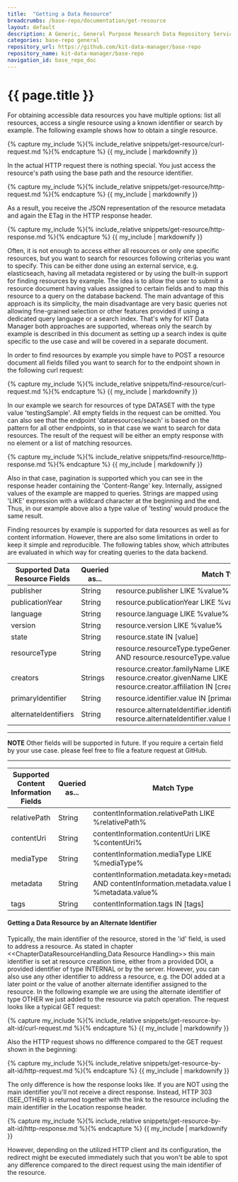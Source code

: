 ```yaml
---
title:  "Getting a Data Resource"
breadcrumbs: /base-repo/documentation/get-resource
layout: default
description: A Generic, General Purpose Research Data Repository Service.
categories: base-repo general
repository_url: https://github.com/kit-data-manager/base-repo
repository_name: kit-data-manager/base-repo
navigation_id: base_repo_doc
---
```


# {{ page.title }}

For obtaining accessible data resources you have multiple options: list all resources, access a single resource using a known identifier or search by example. The following example shows how to obtain a 
single resource.

{% capture my_include %}{% include_relative snippets/get-resource/curl-request.md %}{% endcapture %}
{{ my_include | markdownify }}

In the actual HTTP request there is nothing special. You just access the resource's path using the base path and the resource identifier.

{% capture my_include %}{% include_relative snippets/get-resource/http-request.md %}{% endcapture %}
{{ my_include | markdownify }}

As a result, you receive the JSON representation of the resource metadata and again the ETag in the HTTP response header. 

{% capture my_include %}{% include_relative snippets/get-resource/http-response.md %}{% endcapture %}
{{ my_include | markdownify }}

Often, it is not enough to access either all resources or only one specific resources, but you want to search for resources following criterias you want to specify. This can be either done using an external service, 
e.g. elasticseach, having all metadata registered or by using the built-in support for finding resources by example. The idea is to allow the user to submit a resource document having values assigned to 
certain fields and to map this resource to a query on the database backend. The main advantage of this approach is its simplicity, the main disadvantage are very basic queries not allowing fine-grained 
selection or other features provided if using a dedicated query language or a search index. That's why for KIT Data Manager both approaches are supported, whereas only the search by example is described in this
document as setting up a search index is quite specific to the use case and will be covered in a separate document.

In order to find resources by example you simple have to POST a resource document all fields filled you want to search for to the endpoint shown in the following curl request: 

{% capture my_include %}{% include_relative snippets/find-resource/curl-request.md %}{% endcapture %}
{{ my_include | markdownify }}

In our example we search for resources of type DATASET with the type value 'testingSample'. All empty fields in the request can be omitted. You can also see that the endpoint 'dataresources/seach' is based on the
pattern for all other endpoints, so in that case we want to search for data resources. The result of the request will be either an empty response with no element or a list of matching resources. 

{% capture my_include %}{% include_relative snippets/find-resource/http-response.md %}{% endcapture %}
{{ my_include | markdownify }}

Also in that case, pagination is supported which you can see in the response header containing the 'Content-Range' key. Internally, assigned values of the example are mapped to queries. Strings are mapped using 'LIKE'
expression with a wildcard character at the beginning and the end. Thus, in our example above also a type value of 'testing' would produce the same result. 

Finding resources by example is supported for data resources as well as for content information. However, there are also some limitations in order to keep it simple and reproducible. The following tables show, which 
attributes are evaluated in which way for creating queries to the data backend.

|Supported Data Resource Fields|Queried as...|Match Type
|----|----|----
|publisher|String|resource.publisher LIKE %value%
|publicationYear|String|resource.publicationYear LIKE %value%
|language|String|resource.language LIKE %value%
|version|String|resource.version LIKE %value%
|state|String|resource.state IN [value]
|resourceType|String|resource.resourceType.typeGeneral=resourceType.typeGeneral AND resource.resourceType.value LIKE %resourceType.value%
|creators|Strings|resource.creator.familyName LIKE %creators.familyName% OR resource.creator.givenName LIKE %creators.givenName% OR resource.creator.affiliation IN [creators.affiliation]
|primaryIdentifier|String|resource.identifier.value IN [primaryIdentifier.value]
|alternateIdentifiers|String|resource.alternateIdentifier.identifierType!=INTERNAL AND resource.alternateIdentifier.value IN [alternateIdentifiers.value]

---
**NOTE**
Other fields will be supported in future. If you require a certain field by your use case. please feel free to file a feature request at GitHub.

---


|Supported Content Information Fields|Queried as...|Match Type 
|----|----|----
|relativePath|String|contentInformation.relativePath LIKE %relativePath%
|contentUri|String|contentInformation.contentUri LIKE %contentUri%
|mediaType|String|contentInformation.mediaType LIKE %mediaType%
|metadata|String|contentInformation.metadata.key=metadata.key AND contentInformation.metadata.value LIKE %metadata.value%
|tags|String|contentInformation.tags IN [tags]


#### Getting a Data Resource by an Alternate Identifier

Typically, the main identifier of the resource, stored in the 'id' field, is used to address a resource. As stated in chapter <<ChapterDataResourceHandling,Data Resource Handling>>
this main identifier is set at resource creation time, either from a provided DOI, a provided identifier of type INTERNAL or by the server. However, you can also use any other identifier to address a resource, 
e.g. the DOI added at a later point or the value of another alternate identifier assigned to the resource. In the following example we are using the alternate identifier of type OTHER we just added 
to the resource via patch operation. The request looks like a typical GET request:

{% capture my_include %}{% include_relative snippets/get-resource-by-alt-id/curl-request.md %}{% endcapture %}
{{ my_include | markdownify }}

Also the HTTP request shows no difference compared to the GET request shown in the beginning: 

{% capture my_include %}{% include_relative snippets/get-resource-by-alt-id/http-request.md %}{% endcapture %}
{{ my_include | markdownify }}

The only difference is how the response looks like. If you are NOT using the main identifier you'll not receive a direct response. Instead, HTTP 303 (SEE_OTHER) is returned together with the link
to the resource including the main identifier in the Location response header. 

{% capture my_include %}{% include_relative snippets/get-resource-by-alt-id/http-response.md %}{% endcapture %}
{{ my_include | markdownify }}

However, depending on the utilized HTTP client and its configuration, the redirect might be executed immediately such that you won't be able to spot any difference compared to the direct request 
using the main identifier of the resource.
